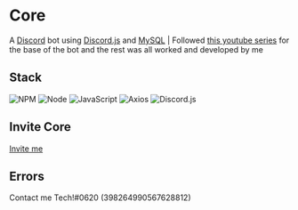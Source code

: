 # Core

A [Discord](https://discord.com) bot using [Discord.js](https://discord.js.org/#/) and [MySQL](https://www.mysql.com) | Followed [this youtube series](https://www.youtube.com/watch?v=YDR9XnEHu8Q&list=PL_cUvD4qzbkyRjnbtXehTDHLgnJw-SCvk) for the base of the bot and the rest was all worked and developed by me

## Stack
![NPM](https://go-skill-icons.vercel.app/api/icons?i=npm)
![Node](https://go-skill-icons.vercel.app/api/icons?i=nodejs)
![JavaScript](https://go-skill-icons.vercel.app/api/icons?i=js)
![Axios](https://go-skill-icons.vercel.app/api/icons?i=axios)
![Discord.js](https://go-skill-icons.vercel.app/api/icons?i=djs)

## Invite Core

[Invite me](https://discord.com/oauth2/authorize?client_id=704034868547289089&scope=bot&permissions=2130701559)

## Errors

Contact me Tech!#0620 (398264990567628812)
